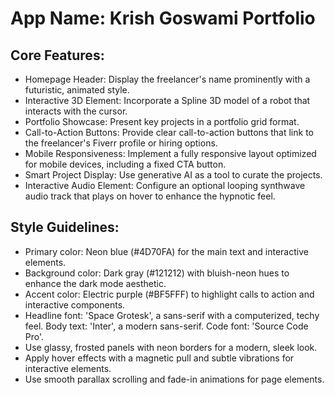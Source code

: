 # **App Name**: Krish Goswami Portfolio

## Core Features:

- Homepage Header: Display the freelancer's name prominently with a futuristic, animated style.
- Interactive 3D Element: Incorporate a Spline 3D model of a robot that interacts with the cursor.
- Portfolio Showcase: Present key projects in a portfolio grid format.
- Call-to-Action Buttons: Provide clear call-to-action buttons that link to the freelancer's Fiverr profile or hiring options.
- Mobile Responsiveness: Implement a fully responsive layout optimized for mobile devices, including a fixed CTA button.
- Smart Project Display: Use generative AI as a tool to curate the projects.
- Interactive Audio Element: Configure an optional looping synthwave audio track that plays on hover to enhance the hypnotic feel.

## Style Guidelines:

- Primary color: Neon blue (#4D70FA) for the main text and interactive elements.
- Background color: Dark gray (#121212) with bluish-neon hues to enhance the dark mode aesthetic.
- Accent color: Electric purple (#BF5FFF) to highlight calls to action and interactive components.
- Headline font: 'Space Grotesk', a sans-serif with a computerized, techy feel. Body text: 'Inter', a modern sans-serif. Code font: 'Source Code Pro'.
- Use glassy, frosted panels with neon borders for a modern, sleek look.
- Apply hover effects with a magnetic pull and subtle vibrations for interactive elements.
- Use smooth parallax scrolling and fade-in animations for page elements.
